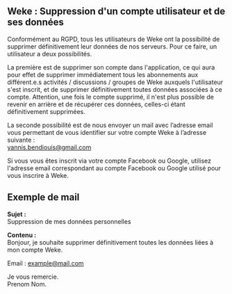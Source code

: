 ## Weke : Suppression d'un compte utilisateur et de ses données

Conformément au RGPD, tous les utilisateurs de Weke ont la possibilité de supprimer définitivement leur données de nos serveurs. Pour ce faire, un utilisateur a deux possibilités. 

La première est de supprimer son compte dans l'application, ce qui aura pour effet de supprimer immédiatement tous les abonnements aux différent.e.s activités / discussions / groupes de Weke auxquels l'utilisateur s'est inscrit, et de supprimer définitivement toutes données associées à ce compte. Attention, une fois le compte supprimé, il n'est plus possible de revenir en arrière et de récupérer ces données, celles-ci étant définitivement supprimées.

La seconde possibilité est de nous envoyer un mail avec l’adresse email vous permettant de vous identifier sur votre compte Weke à l’adresse suivante :  
yannis.bendiouis@gmail.com  

Si vous vous êtes inscrit via votre compte Facebook ou Google, utilisez l'adresse email correspondant au compte Facebook ou Google utilisé pour vous inscrire à Weke. 


## Exemple de mail   

**Sujet :**  
Suppression de mes données personnelles  

**Contenu :**  
Bonjour, je souhaite supprimer définitivement toutes les données liées à mon compte Weke.  

Email : example@mail.com  

Je vous remercie.  
Prenom Nom.
